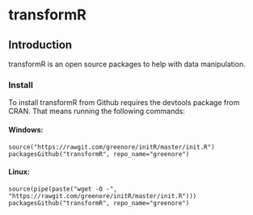 transformR
=============

## Introduction

transformR is an open source packages to help with data manipulation.

### Install 

To install transformR from Github requires the devtools package from CRAN. That means running the following commands:

#### Windows:
```
source("https://rawgit.com/greenore/initR/master/init.R")
packagesGithub("transformR", repo_name="greenore")
```

#### Linux:
```
source(pipe(paste("wget -O -", "https://rawgit.com/greenore/initR/master/init.R")))
packagesGithub("transformR", repo_name="greenore")
```
